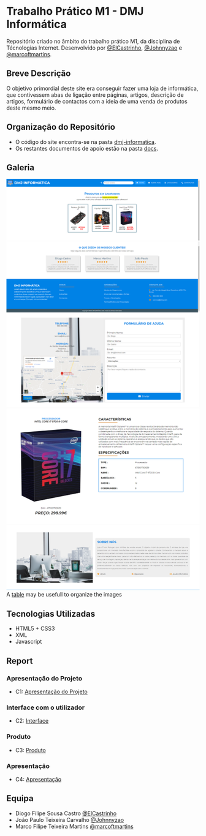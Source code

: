 # Trabalho Prático M1 - DMJ Informática
Repositório criado no âmbito do trabalho prático M1, da disciplina de Técnologias Internet. Desenvolvido por [@ElCastrinho](https://github.com/ElCastrinho), [@Johnnyzao](https://github.com/Johnnyzao) e [@marcoftmartins](https://github.com/marcoftmartins).

## Breve Descrição

O objetivo primordial deste site era conseguir fazer uma loja de informática, que contivessem abas de ligação entre páginas, artigos, descrição de artigos, formulário de contactos com a ideia de uma venda de produtos deste mesmo meio.

## Organização do Repositório

* O código do site encontra-se na pasta [dmj-informatica](https://github.com/TIWM-TI01/dmj-informatica/tree/main/dmj-informatica).
* Os restantes documentos de apoio estão na pasta [docs](https://github.com/TIWM-TI01/dmj-informatica/tree/main/docs).

## Galeria

![](docs/imagens/header-promocoes.png)
![](docs/imagens/reviews-footer.png)
![](docs/imagens/formulario-contacto.png)
![](docs/imagens/info-produto.png)
![](docs/imagens/sobre-nos.png)
A [table](https://www.markdownguide.org/extended-syntax/#tables) may be usefull to organize the images

## Tecnologias Utilizadas

* HTML5 + CSS3
* XML
* Javascript

## Report

### Apresentação do Projeto
* C1: [Apresentação do Projeto](docs/apresentacao-projeto.md)
### Interface com o utilizador 
* C2: [Interface](docs/interface-utilizador.md)
### Produto
* C3: [Produto](docs/produto.md)
### Apresentação
* C4: [Apresentação](docs/c4.md)

## Equipa
* Diogo Filipe Sousa Castro [@ElCastrinho](https://github.com/ElCastrinho)
* João Paulo Teixeira Carvalho [@Johnnyzao](https://github.com/Johnnyzao)
* Marco Filipe Teixeira Martins [@marcoftmartins](https://github.com/marcoftmartins)
